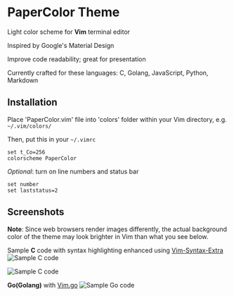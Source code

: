 PaperColor Theme
===================
Light  color scheme for **Vim** terminal editor

Inspired by Google's Material Design

Improve code readability; great for presentation

Currently crafted for these languages:  C, Golang, JavaScript, Python, Markdown
## Installation
Place 'PaperColor.vim' file into 'colors' folder within your Vim directory, e.g. `~/.vim/colors/`

Then, put this in your `~/.vimrc`

    set t_Co=256
    colorscheme PaperColor
*Optional*: turn on line numbers and status bar

    set number
    set laststatus=2

## Screenshots
**Note**: Since web browsers render images differently, the actual background color of the theme may look brighter in Vim than what you see below.

Sample **C** code with syntax highlighting enhanced using [Vim-Syntax-Extra](https://github.com/justinmk/vim-syntax-extra)
![Sample C code](https://raw.githubusercontent.com/NLKNguyen/papercolor-theme/master/screenshots/C.1.png)

![Sample C code](https://raw.githubusercontent.com/NLKNguyen/papercolor-theme/master/screenshots/C.2.png)



**Go(Golang)** with [Vim.go](https://github.com/fatih/vim-go)
![Sample Go code](https://raw.githubusercontent.com/NLKNguyen/papercolor-theme/master/screenshots/Go.png)